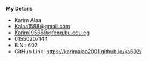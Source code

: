 **My Details**

 - Karim Alaa
 - Kalaa1588@gmail.com
 - Karim195669@feng.bu.edu.eg
 - 01550207144
 - B.N.: 602
 - GitHub Link: https://karimalaa2001.github.io/ka602/
